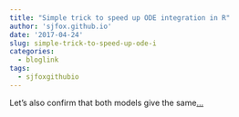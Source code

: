 ```yaml
---
title: "Simple trick to speed up ODE integration in R"
author: 'sjfox.github.io'
date: '2017-04-24'
slug: simple-trick-to-speed-up-ode-i
categories:
  - bloglink
tags:
  - sjfoxgithubio
---
```


Let’s also confirm that both models give the same[... <i class="fas fa-external-link-alt"></i>](https://sjfox.github.io/post/2017-04-19-timesteps-lsoda-and-epidemiological-models/)

